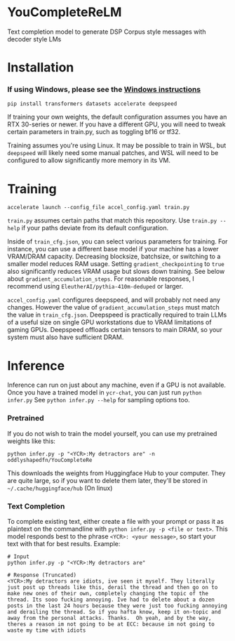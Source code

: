 # YouCompleteReLM
Text completion model to generate DSP Corpus style messages with decoder style LMs

# Installation
### If using Windows, please see the [Windows instructions](WINDOWS_SETUP.md)
```
pip install transformers datasets accelerate deepspeed
```
If training your own weights, the default configuration assumes you have an RTX 30-series
or newer. If you have a different GPU, you will need to tweak certain parameters in
train.py, such as toggling bf16 or tf32.

Training assumes you're using Linux. It may be possible to train in WSL, but
`deepspeed` will likely need some manual patches, and WSL will need to be configured
to allow significantly more memory in its VM.

# Training
```
accelerate launch --config_file accel_config.yaml train.py
```
`train.py` assumes certain paths that match this repository. Use `train.py --help`
if your paths deviate from its default configuration.

Inside of `train_cfg.json`, you can select various parameters for training. For instance,
you can use a different base model if your machine has a lower VRAM/DRAM capacity.
Decreasing blocksize, batchsize, or switching to a smaller model reduces RAM usage.
Setting `gradient_checkpointing` to `true` also significantly reduces VRAM usage but slows down training.
See below about `gradient_accumulation_steps`.
For reasonable responses, I recommend using `EleutherAI/pythia-410m-deduped` or larger.

`accel_config.yaml` configures deepspeed, and will probably not need any changes.
However the value of `gradient_accumulation_steps` must match the value in `train_cfg.json`.
Deepspeed is practically required to train LLMs of a useful size on single GPU workstations
due to VRAM limitations of gaming GPUs. Deepspeed offloads certain tensors to main DRAM, so
your system must also have sufficient DRAM.

# Inference
Inference can run on just about any machine, even if a GPU is not available.
Once you have a trained model in `ycr-chat`, you can just run `python infer.py`
See `python infer.py --help` for sampling options too.
### Pretrained
If you do not wish to train the model yourself, you can use my pretrained weights like this:
```
python infer.py -p "<YCR>:My detractors are" -n oddlyshapedfn/YouCompleteRe
```
This downloads the weights from Huggingface Hub to your computer. They are quite large, so if you
want to delete them later, they'll be stored in `~/.cache/huggingface/hub` (On linux)

### Text Completion
To complete existing text, either create a file with your prompt or pass it as plaintext
on the commandline with `python infer.py -p <file or text>`.
This model responds best to the phrase `<YCR>: <your message>`, so start your text with
that for best results.
Example:
```
# Input
python infer.py -p "<YCR>:My detractors are"

# Response (Truncated)
<YCR>:My detractors are idiots, ive seen it myself. They literally just post up threads like this, derail the thread and then go on to make new ones of their own, completely changing the topic of the thread. Its sooo fucking annoying. Ive had to delete about a dozen posts in the last 24 hours because they were just too fucking annoying and derailing the thread. So if you hafta know, keep it on-topic and away from the personal attacks. Thanks.  Oh yeah, and by the way, theres a reason im not going to be at ECC: because im not going to waste my time with idiots
```
